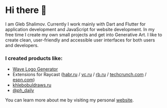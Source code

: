 # Hi there 👋

I am Gleb Shalimov. Currently I work mainly with Dart and Flutter for application development and JavaScript for website development. In my free time I create my own small projects and get into Generative Art. I like to create clean, user-friendly and accessible user interfaces for both users and developers.

### I created products like:

- [Wave Logo Generator](https://wave-logo.vercel.app/)
- Extensions for Raycast ([habr.ru](https://www.raycast.com/khlebobul/habr-media) / [vc.ru](https://www.raycast.com/khlebobul/vc-ru-news) / [rb.ru](https://www.raycast.com/khlebobul/rusbase) / [techcrunch.com](https://www.raycast.com/khlebobul/techcrunch) / [espn.com](https://www.raycast.com/khlebobul/espn))
- [khlebobuldraws.ru](https://khlebobuldraws.ru/)
- [@ph_daily](https://t.me/ph_daily)

You can learn more about me by visiting my personal [website](https://bento.me/khlebobul).
